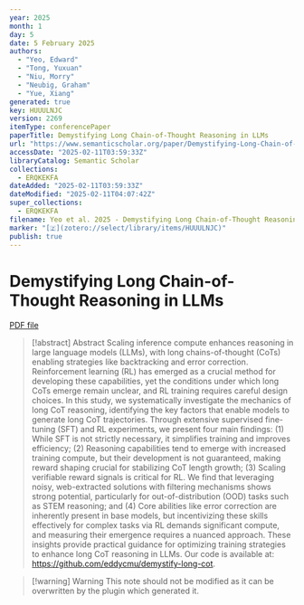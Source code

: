 ```yaml
---
year: 2025
month: 1
day: 5
date: 5 February 2025
authors:
  - "Yeo, Edward"
  - "Tong, Yuxuan"
  - "Niu, Morry"
  - "Neubig, Graham"
  - "Yue, Xiang"
generated: true
key: HUUULNJC
version: 2269
itemType: conferencePaper
paperTitle: Demystifying Long Chain-of-Thought Reasoning in LLMs
url: "https://www.semanticscholar.org/paper/Demystifying-Long-Chain-of-Thought-Reasoning-in-Yeo-Tong/45e1c99a1c8935bf137c0b51a08a03ffb6821993"
accessDate: "2025-02-11T03:59:33Z"
libraryCatalog: Semantic Scholar
collections:
  - ERQKEKFA
dateAdded: "2025-02-11T03:59:33Z"
dateModified: "2025-02-11T04:07:42Z"
super_collections:
  - ERQKEKFA
filename: Yeo et al. 2025 - Demystifying Long Chain-of-Thought Reasoning in LLMs.pdf
marker: "[🇿](zotero://select/library/items/HUUULNJC)"
publish: true
---
```

# Demystifying Long Chain-of-Thought Reasoning in LLMs

[PDF file](/Papers/PDFs/Yeo%20et%20al.%202025%20-%20Demystifying%20Long%20Chain-of-Thought%20Reasoning%20in%20LLMs.pdf)

> [!abstract] Abstract
> Scaling inference compute enhances reasoning in large language models (LLMs), with long chains-of-thought (CoTs) enabling strategies like backtracking and error correction. Reinforcement learning (RL) has emerged as a crucial method for developing these capabilities, yet the conditions under which long CoTs emerge remain unclear, and RL training requires careful design choices. In this study, we systematically investigate the mechanics of long CoT reasoning, identifying the key factors that enable models to generate long CoT trajectories. Through extensive supervised fine-tuning (SFT) and RL experiments, we present four main findings: (1) While SFT is not strictly necessary, it simplifies training and improves efficiency; (2) Reasoning capabilities tend to emerge with increased training compute, but their development is not guaranteed, making reward shaping crucial for stabilizing CoT length growth; (3) Scaling verifiable reward signals is critical for RL. We find that leveraging noisy, web-extracted solutions with filtering mechanisms shows strong potential, particularly for out-of-distribution (OOD) tasks such as STEM reasoning; and (4) Core abilities like error correction are inherently present in base models, but incentivizing these skills effectively for complex tasks via RL demands significant compute, and measuring their emergence requires a nuanced approach. These insights provide practical guidance for optimizing training strategies to enhance long CoT reasoning in LLMs. Our code is available at: https://github.com/eddycmu/demystify-long-cot.

>[!warning] Warning
> This note should not be modified as it can be overwritten by the plugin which generated it.

